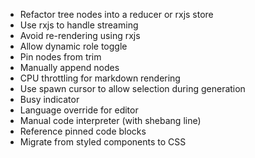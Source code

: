 - Refactor tree nodes into a reducer or rxjs store
- Use rxjs to handle streaming
- Avoid re-rendering using rxjs
- Allow dynamic role toggle
- Pin nodes from trim
- Manually append nodes
- CPU throttling for markdown rendering
- Use spawn cursor to allow selection during generation
- Busy indicator
- Language override for editor
- Manual code interpreter (with shebang line)
- Reference pinned code blocks
- Migrate from styled components to CSS
